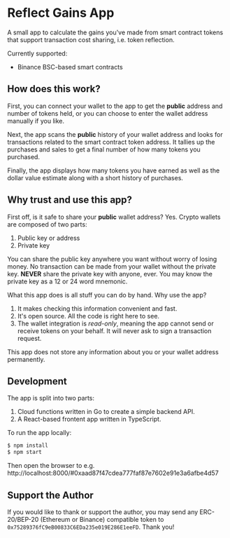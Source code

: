 # Reflect Gains App

A small app to calculate the gains you've made from smart contract tokens that support transaction cost sharing, i.e. token reflection.

Currently supported:

- Binance BSC-based smart contracts

## How does this work?

First, you can connect your wallet to the app to get the **public** address and number of tokens held, or you can choose to enter the wallet address manually if you like.

Next, the app scans the **public** history of your wallet address and looks for transactions related to the smart contract token address. It tallies up the purchases and sales to get a final number of how many tokens you purchased.

Finally, the app displays how many tokens you have earned as well as the dollar value estimate along with a short history of purchases.

## Why trust and use this app?

First off, is it safe to share your **public** wallet address? Yes. Crypto wallets are composed of two parts:

1. Public key or address
2. Private key

You can share the public key anywhere you want without worry of losing money. No transaction can be made from your wallet without the private key. **NEVER** share the private key with anyone, ever. You may know the private key as a 12 or 24 word mnemonic.

What this app does is all stuff you can do by hand. Why use the app?

1. It makes checking this information convenient and fast.
2. It's open source. All the code is right here to see.
3. The wallet integration is _read-only_, meaning the app cannot send or receive tokens on your behalf. It will never ask to sign a transaction request.

This app does not store any information about you or your wallet address permanently.

## Development

The app is split into two parts:

1. Cloud functions written in Go to create a simple backend API.
2. A React-based frontent app written in TypeScript.

To run the app locally:

```sh
$ npm install
$ npm start
```

Then open the browser to e.g. http://localhost:8000/#0xaad87f47cdea777faf87e7602e91e3a6afbe4d57

## Support the Author

If you would like to thank or support the author, you may send any ERC-20/BEP-20 (Ethereum or Binance) compatible token to `0x75289376fC9eB00833C6EDa235e019E286E1eeFD`. Thank you!
